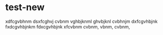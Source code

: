 # test-new
xdfcgvbhnm
dsxfcghvj
cvbnm
vghbjknml
ghvbjknl
cvbhnjm
dxfcgvhbjnk
fxdcgvhbjnkm
fdxcgvhbjnk
xfcvbnm
cvbnm,
vbnm,
cvbnm,
